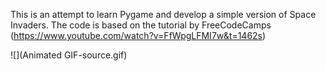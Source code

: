 This is an attempt to learn Pygame and develop a simple version of Space Invaders. 
The code is based on the tutorial by FreeCodeCamps (https://www.youtube.com/watch?v=FfWpgLFMI7w&t=1462s)

![](Animated GIF-source.gif)